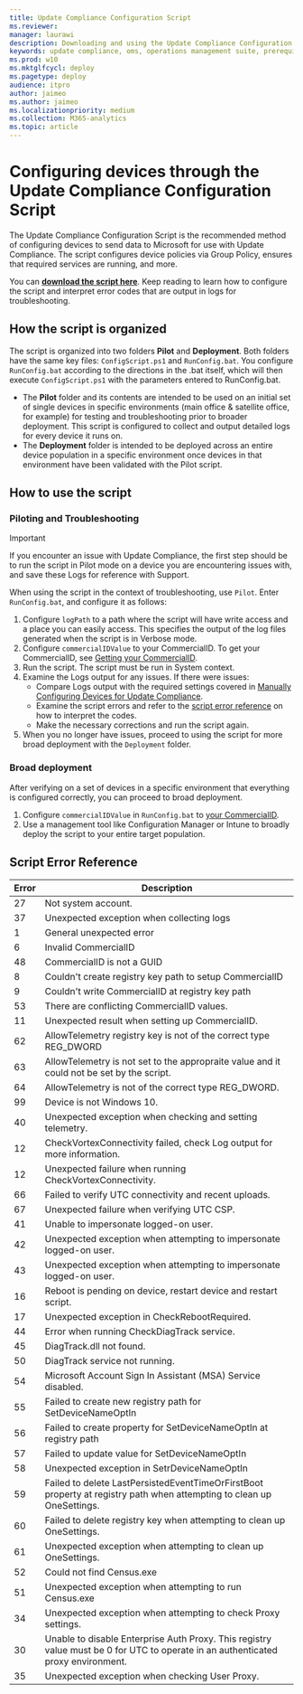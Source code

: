 ```yaml
---
title: Update Compliance Configuration Script
ms.reviewer: 
manager: laurawi
description: Downloading and using the Update Compliance Configuration Script
keywords: update compliance, oms, operations management suite, prerequisites, requirements, updates, upgrades, antivirus, antimalware, signature, log analytics, wdav
ms.prod: w10
ms.mktglfcycl: deploy
ms.pagetype: deploy
audience: itpro
author: jaimeo
ms.author: jaimeo
ms.localizationpriority: medium
ms.collection: M365-analytics
ms.topic: article
---
```


# Configuring devices through the Update Compliance Configuration Script

The Update Compliance Configuration Script is the recommended method of configuring devices to send data to Microsoft for use with Update Compliance. The script configures device policies via Group Policy, ensures that required services are running, and more.

You can [**download the script here**](https://github.com/cinglis-msft/UpdateComplianceConfigurationScript). Keep reading to learn how to configure the script and interpret error codes that are output in logs for troubleshooting.

## How the script is organized

The script is organized into two folders **Pilot** and **Deployment**.  Both folders have the same key files: `ConfigScript.ps1` and `RunConfig.bat`. You configure `RunConfig.bat` according to the directions in the .bat itself, which will then execute `ConfigScript.ps1` with the parameters entered to RunConfig.bat.

- The **Pilot** folder and its contents are intended to be used on an initial set of single devices in specific environments (main office & satellite office, for example) for testing and troubleshooting prior to broader deployment. This script is configured to collect and output detailed logs for every device it runs on.
- The **Deployment** folder is intended to be deployed across an entire device population in a specific environment once devices in that environment have been validated with the Pilot script.

## How to use the script

### Piloting and Troubleshooting

> [!IMPORTANT]
> If you encounter an issue with Update Compliance, the first step should be to run the script in Pilot mode on a device you are encountering issues with, and save these Logs for reference with Support.

When using the script in the context of troubleshooting, use `Pilot`. Enter `RunConfig.bat`, and configure it as follows:

1. Configure `logPath` to a path where the script will have write access and a place you can easily access. This specifies the output of the log files generated when the script is in Verbose mode.
2. Configure `commercialIDValue` to your CommercialID. To get your CommercialID, see [Getting your CommercialID](update-compliance-get-started.md#get-your-commercialid).
3. Run the script. The script must be run in System context.
4. Examine the Logs output for any issues. If there were issues:
    - Compare Logs output with the required settings covered in [Manually Configuring Devices for Update Compliance](update-compliance-configuration-manual.md).
    - Examine the script errors and refer to the [script error reference](#script-error-reference) on how to interpret the codes.
    - Make the necessary corrections and run the script again.
5. When you no longer have issues, proceed to using the script for more broad deployment with the `Deployment` folder.


### Broad deployment

After verifying on a set of devices in a specific environment that everything is configured correctly, you can proceed to broad deployment.

1. Configure `commercialIDValue` in `RunConfig.bat` to [your CommercialID](update-compliance-get-started.md#get-your-commercialid).
2. Use a management tool like Configuration Manager or Intune to broadly deploy the script to your entire target population.

## Script Error Reference

|Error  |Description  |
|---------|---------|
| 27    | Not system account. |
| 37    | Unexpected exception when collecting logs|
| 1    | General unexpected error|
| 6    | Invalid CommercialID|
| 48    | CommercialID is not a GUID|
| 8    | Couldn't create registry key path to setup CommercialID|
| 9    | Couldn't write CommercialID at registry key path|
| 53    | There are conflicting CommercialID values.|
| 11    | Unexpected result when setting up CommercialID.|
| 62    | AllowTelemetry registry key is not of the correct type REG_DWORD|
| 63    | AllowTelemetry is not set to the appropraite value and it could not be set by the script.|
| 64    | AllowTelemetry is not of the correct type REG_DWORD.|
| 99    | Device is not Windows 10.|
| 40    | Unexpected exception when checking and setting telemetry.|
| 12    | CheckVortexConnectivity failed, check Log output for more information.|
| 12    | Unexpected failure when running CheckVortexConnectivity.|
| 66    | Failed to verify UTC connectivity and recent uploads.|  
| 67    | Unexpected failure when verifying UTC CSP.|
| 41    | Unable to impersonate logged-on user.|
| 42    | Unexpected exception when attempting to impersonate logged-on user.|
| 43    | Unexpected exception when attempting to impersonate logged-on user.|
| 16    | Reboot is pending on device, restart device and restart script.|
| 17    | Unexpected exception in CheckRebootRequired.|
| 44    | Error when running CheckDiagTrack service.|
| 45    | DiagTrack.dll not found.|
| 50    | DiagTrack service not running.|
| 54    | Microsoft Account Sign In Assistant (MSA) Service disabled.|
| 55    | Failed to create new registry path for SetDeviceNameOptIn|
| 56    | Failed to create property for SetDeviceNameOptIn at registry path|
| 57    | Failed to update value for SetDeviceNameOptIn|
| 58    | Unexpected exception in SetrDeviceNameOptIn|
| 59    | Failed to delete LastPersistedEventTimeOrFirstBoot property at registry path when attempting to clean up OneSettings.|
| 60    | Failed to delete registry key when attempting to clean up OneSettings.|
| 61    | Unexpected exception when attempting to clean up OneSettings.|
| 52    | Could not find Census.exe|
| 51    | Unexpected exception when attempting to run Census.exe|
| 34    | Unexpected exception when attempting to check  Proxy settings.|
| 30    | Unable to disable Enterprise Auth Proxy. This registry value must be 0 for UTC to operate in an authenticated proxy environment.|
| 35    | Unexpected exception when checking User Proxy.|
